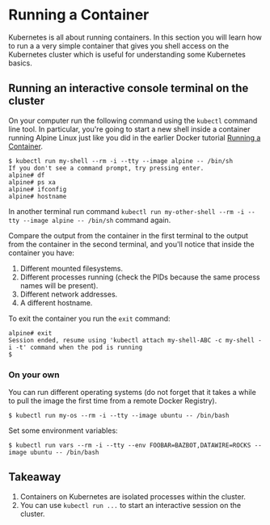 # Running a Container

Kubernetes is all about running containers. In this section you will learn how to run a a very simple container that gives you shell access on the Kubernetes cluster which is useful for understanding some Kubernetes basics.

## Running an interactive console terminal on the cluster

On your computer run the following command using the `kubectl` command line tool. In particular, you're going to start a new shell inside a container running Alpine Linux just like you did in the earlier Docker tutorial [Running a Container](../containers/containers.md).

```console
$ kubectl run my-shell --rm -i --tty --image alpine -- /bin/sh
If you don't see a command prompt, try pressing enter.
alpine# df
alpine# ps xa
alpine# ifconfig
alpine# hostname
```

In another terminal run command `kubectl run my-other-shell --rm -i --tty --image alpine -- /bin/sh` command again.

Compare the output from the container in the first terminal to the output from the container in the second terminal, and you'll notice that inside the container you have:

1. Different mounted filesystems.
2. Different processes running (check the PIDs because the same process names will be present).
3. Different network addresses.
4. A different hostname.

To exit the container you run the `exit` command:

```console
alpine# exit
Session ended, resume using 'kubectl attach my-shell-ABC -c my-shell -i -t' command when the pod is running
$
```

### On your own

You can run different operating systems (do not forget that it takes a while to pull the image the first time from a remote Docker Registry). 

```console
$ kubectl run my-os --rm -i --tty --image ubuntu -- /bin/bash
```

Set some environment variables:

```console
$ kubectl run vars --rm -i --tty --env FOOBAR=BAZBOT,DATAWIRE=ROCKS --image ubuntu -- /bin/bash
```

## Takeaway

1. Containers on Kubernetes are isolated processes within the cluster.
2. You can use `kubectl run ...` to start an interactive session on the cluster.
